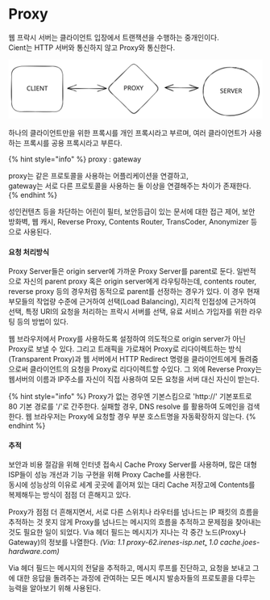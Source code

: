 # Proxy

웹 프락시 서버는 클라이언트 입장에서 트랜잭션을 수행하는 중개인이다.\
Cient는 HTTP 서버와 통신하지 않고 Proxy와 통신한다.

<img src="../../../.gitbook/assets/file.excalidraw (4) (1) (1).svg" alt="" class="gitbook-drawing">

하나의 클라이언트만을 위한 프록시를 개인 프록시라고 부르며, 여러 클라이언트가 사용하는 프록시를 공용 프록시라고 부른다.

{% hint style="info" %}
proxy : gateway

proxy는 같은 프로토콜을 사용하는 어플리케이션을 연결하고,\
gateway는 서로 다른 프로토콜을 사용하는 둘 이상을 연결해주는 차이가 존재한다.
{% endhint %}

성인컨텐츠 등을 차단하는 어린이 필터, 보안등급이 있는 문서에 대한 접근 제어, 보안 방화벽, 웹 캐시, Reverse Proxy, Contents Router, TransCoder, Anonymizer 등으로  사용된다.&#x20;

#### 요청 처리방식

Proxy Server들은 origin server에 가까운 Proxy Server를 parent로 둔다. 일반적으로 자신의 parent proxy 혹은 origin server에게 라우팅하는데, contents router, reverse proxy 등의 경우처럼 동적으로 parent를 선정하는 경우가 있다. 이 경우 현재 부모들의 작업량 수준에 근거하여 선택(Load Balancing), 지리적 인접성에 근거하여 선택, 특정 URI의 요청을 처리하는 프락시 서버를 선택, 유료 서비스 가입자를 위한 라우팅 등의 방법이 있다.&#x20;

웹 브라우저에서 Proxy를 사용하도록 설정하여 의도적으로 origin server가 아닌 Proxy로 보낼 수 있다. 그리고 트래픽을 가로채어 Proxy로 리다이렉트하는 방식(Transparent Proxy)과 웹 서버에서 HTTP Redirect 명령을 클라이언트에게 돌려줌으로써 클라이언트의 요청을 Proxy로 리다이렉트할 수있다. 그 외에 Reverse Proxy는 웹서버의 이름과 IP주소를 자신이 직접 사용하여 모든 요청을 서버 대신 자신이 받는다.

{% hint style="info" %}
Proxy가 없는 경우엔 기본스킴으로 'http://' 기본포트로 80 기본 경로를 '/'로 간주한다. 실패할 경우, DNS resolve 를 활용하여 도메인을 검색한다.  웹 브라우저는 Proxy에 요청할 경우 부분 호스트명을 자동확장하지 않는다.
{% endhint %}

#### 추적

보안과 비용 절감을 위해 인터넷 접속시 Cache Proxy Server를 사용하며, 많은 대형 ISP들이 성능 개선과 기능 구현을 위해 Proxy Cache를 사용한다. \
동시에 성능상의 이유로 세계 곳곳에 흩어져 있는 대리 Cache 저장고에 Contents를 복제해두는 방식이 점점 더 흔해지고 있다.

Proxy가 점점 더 흔해지면서, 서로 다른 스위치나 라우터를 넘나드는 IP 패킷의 흐름을 추적하는 것 못지 않게 Proxy를 넘나드는 메시지의 흐름을 추적하고 문제점을 찾아내는 것도 필요한 일이 되었다. Via 헤더 필드는 메시지가 지나는 각 중간 노드(Proxy나 Gateway)의 정보를 나열한다. _(Via: 1.1 proxy-62.irenes-isp.net_[_,_](https://brainbackdoor.tistory.com/proxy-62.irenes-isp.net,) _1.0 cache.joes-hardware.com)_

&#x20;Via 헤더 필드는 메시지의 전달을 추적하고, 메시지 루프를 진단하고, 요청을 보내고 그에 대한 응답을 돌려주는 과정에 관여하는 모든 메시지 발송자들의 프로토콜을 다루는 능력을 알아보기 위해 사용된다.
